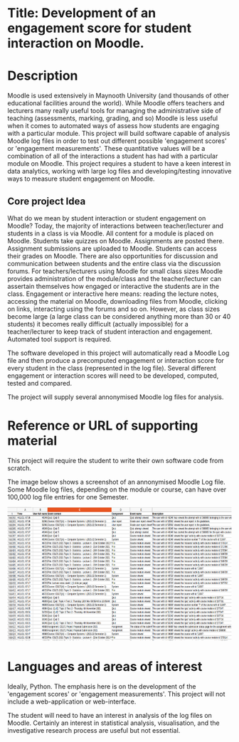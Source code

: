 # Title: Development of an engagement score for student interaction on Moodle.

# Description
Moodle is used extensively in Maynooth University (and thousands of other educational facilities around the world). While Moodle offers teachers and lecturers many really useful tools for managing the administrative side of teaching (assessments, marking, grading, and so) Moodle is less useful when it comes to automated ways of assess how students are engaging with a particular module. This project will build software capable of analysis Moodle log files in order to test out different possible 'engagement scores' or 'engagement measurements'. These quantitative values will be a combination of all of the interactions a student has had with a particular module on Moodle. This project requires a student to have a keen interest in data analytics, working with large log files and developing/testing innovative ways to measure student engagement on Moodle.

## Core project Idea
What do we mean by student interaction or student engagement on Moodle? Today, the majority of interactions between teacher/lecturer and students in a class is via Moodle. All content for a module is placed on Moodle. Students take quizzes on Moodle. Assignments are posted there. Assignment submissions are uploaded to Moodle. Students can access their grades on Moodle. There are also opportunities for discussion and communication between students and the entire class via the discussion forums. For teachers/lecturers using Moodle for small class sizes Moodle provides administration of the module/class and the teacher/lecturer can assertain themselves how engaged or interactive the students are in the class. Engagement or interactive here means: reading the lecture notes, accessing the material on Moodle, downloading files from Moodle, clicking on links, interacting using the forums and so on. However, as class sizes become large (a large class can be considered anything more than 30 or 40 students) it becomes really difficult (actually impossible) for a teacher/lecturer to keep track of student interaction and engagement. Automated tool support is required.

The software developed in this project will automatically read a Moodle Log file and then produce a precomputed engagement or interaction score for every student in the class (represented in the log file). Several different engagement or interaction scores will need to be developed, computed, tested and compared.

The project will supply several annonymised Moodle log files for analysis.

# Reference or URL of supporting material
This project will require the student to write their own software code from scratch.

The image below shows a screenshot of an annonymised Moodle Log file. Some Moodle log files, depending on the module or course, can have over 100,000 log file entries for one Semester.

<img src="./moodle-log-file.png" alt="Screenshot of a moodle log file" style="height: 300px; width:600px;"/>


# Languages and areas of interest

Ideally, Python. The emphasis here is on the development of the 'engagement scores' or 'engagement measurements'. This project will not include a web-application or web-interface.

The student will need to have an interest in analysis of the log files on Moodle. Certainly an interest in statistical analysis, visualisation, and the investigative research process are useful but not essential.
